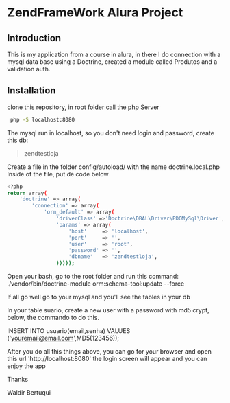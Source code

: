 ZendFrameWork Alura Project
=======================

Introduction
------------
This is my application from a course in alura, in there I do connection with a  mysql data base using a Doctrine, created a module called Produtos and a validation auth.


Installation
------------
clone this repository, in root folder call the php Server
```sh
 php -S localhost:8080
```
The mysql run in localhost, so you don't need login and password, create this db:

> zendtestloja

Create a file in the folder config/autoload/ with the name doctrine.local.php
Inside of the file, put de code below


```sh
<?php
return array(
    'doctrine' => array(
        'connection' => array(
            'orm_default' => array(
                'driverClass' =>'Doctrine\DBAL\Driver\PDOMySql\Driver',
                'params' => array(
                    'host'     => 'localhost',
                    'port'     => '',
                    'user'     => 'root',
                    'password' => '',
                    'dbname'   => 'zendtestloja',
                )))));

```



Open your bash, go to the root folder and run this command:
./vendor/bin/doctrine-module orm:schema-tool:update --force

If all go well go to your mysql and you'll see the tables in your db

In your table suario, create a new user with a password with md5 crypt, below, the commando to do this.

INSERT INTO usuario(email,senha) VALUES ('youremail@email.com',MD5(123456));

After you do all this things above, you can go for your browser and open this url 'http://localhost:8080'
the login screen will appear and you can enjoy the app




Thanks 

Waldir Bertuqui















